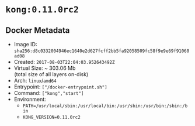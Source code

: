 # `kong:0.11.0rc2`

## Docker Metadata

- Image ID: `sha256:d8c0332004946ec1640e2d627fcff2bb5fa92058509fc58f9e9e69f91060ad08`
- Created: `2017-08-03T22:04:03.952643492Z`
- Virtual Size: ~ 303.06 Mb  
  (total size of all layers on-disk)
- Arch: `linux`/`amd64`
- Entrypoint: `["/docker-entrypoint.sh"]`
- Command: `["kong","start"]`
- Environment:
  - `PATH=/usr/local/sbin:/usr/local/bin:/usr/sbin:/usr/bin:/sbin:/bin`
  - `KONG_VERSION=0.11.0rc2`

